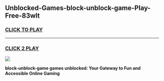 
## Unblocked-Games-block-unblock-game-Play-Free-83wlt
<h3>
<a href="https://premium76.site?title=block-unblock-game&ref=23A">CLICK TO PLAY</a></h3>
<hr>

<h3>
<a href="https://premium76.site?title=block-unblock-game&ref=23A">CLICK 2 PLAY</a>
  
</h3>

<a href="https://premium76.site?title=block-unblock-game&ref=23A"><img src="https://clearcache.store/games.png"></a>


**block-unblock-game games unblocked: Your Gateway to Fun and Accessible Online Gaming**
